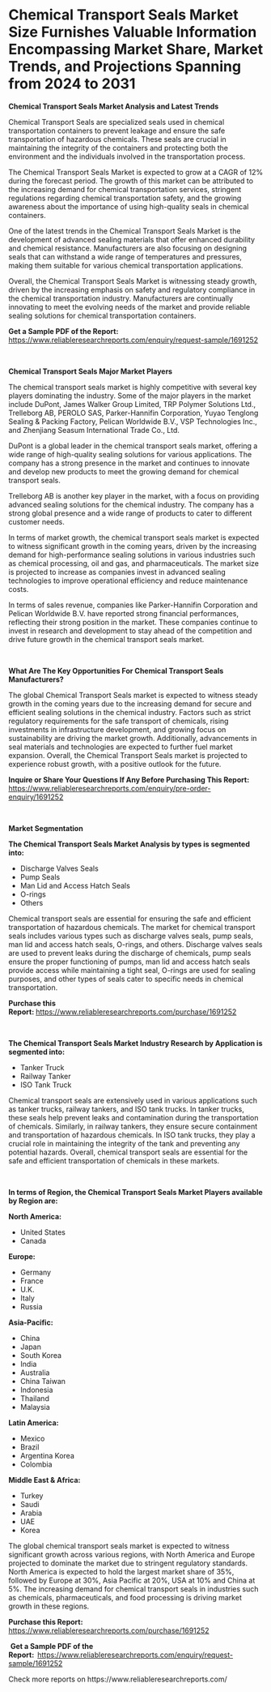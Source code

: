 <p><h1>Chemical Transport Seals Market Size Furnishes Valuable Information Encompassing Market Share, Market Trends, and Projections Spanning from 2024 to 2031</h1></p><p><strong>Chemical Transport Seals Market Analysis and Latest Trends</strong></p>
<p><p>Chemical Transport Seals are specialized seals used in chemical transportation containers to prevent leakage and ensure the safe transportation of hazardous chemicals. These seals are crucial in maintaining the integrity of the containers and protecting both the environment and the individuals involved in the transportation process.</p><p>The Chemical Transport Seals Market is expected to grow at a CAGR of 12% during the forecast period. The growth of this market can be attributed to the increasing demand for chemical transportation services, stringent regulations regarding chemical transportation safety, and the growing awareness about the importance of using high-quality seals in chemical containers.</p><p>One of the latest trends in the Chemical Transport Seals Market is the development of advanced sealing materials that offer enhanced durability and chemical resistance. Manufacturers are also focusing on designing seals that can withstand a wide range of temperatures and pressures, making them suitable for various chemical transportation applications.</p><p>Overall, the Chemical Transport Seals Market is witnessing steady growth, driven by the increasing emphasis on safety and regulatory compliance in the chemical transportation industry. Manufacturers are continually innovating to meet the evolving needs of the market and provide reliable sealing solutions for chemical transportation containers.</p></p>
<p><strong>Get a Sample PDF of the Report:&nbsp;</strong> <a href="https://www.reliableresearchreports.com/enquiry/request-sample/1691252">https://www.reliableresearchreports.com/enquiry/request-sample/1691252</a></p>
<p>&nbsp;</p>
<p><strong>Chemical Transport Seals Major Market Players</strong></p>
<p><p>The chemical transport seals market is highly competitive with several key players dominating the industry. Some of the major players in the market include DuPont, James Walker Group Limited, TRP Polymer Solutions Ltd., Trelleborg AB, PEROLO SAS, Parker-Hannifin Corporation, Yuyao Tenglong Sealing & Packing Factory, Pelican Worldwide B.V., VSP Technologies Inc., and Zhenjiang Seasum International Trade Co., Ltd.</p><p>DuPont is a global leader in the chemical transport seals market, offering a wide range of high-quality sealing solutions for various applications. The company has a strong presence in the market and continues to innovate and develop new products to meet the growing demand for chemical transport seals.</p><p>Trelleborg AB is another key player in the market, with a focus on providing advanced sealing solutions for the chemical industry. The company has a strong global presence and a wide range of products to cater to different customer needs.</p><p>In terms of market growth, the chemical transport seals market is expected to witness significant growth in the coming years, driven by the increasing demand for high-performance sealing solutions in various industries such as chemical processing, oil and gas, and pharmaceuticals. The market size is projected to increase as companies invest in advanced sealing technologies to improve operational efficiency and reduce maintenance costs.</p><p>In terms of sales revenue, companies like Parker-Hannifin Corporation and Pelican Worldwide B.V. have reported strong financial performances, reflecting their strong position in the market. These companies continue to invest in research and development to stay ahead of the competition and drive future growth in the chemical transport seals market.</p></p>
<p>&nbsp;</p>
<p><strong>What Are The Key Opportunities For Chemical Transport Seals Manufacturers?</strong></p>
<p><p>The global Chemical Transport Seals market is expected to witness steady growth in the coming years due to the increasing demand for secure and efficient sealing solutions in the chemical industry. Factors such as strict regulatory requirements for the safe transport of chemicals, rising investments in infrastructure development, and growing focus on sustainability are driving the market growth. Additionally, advancements in seal materials and technologies are expected to further fuel market expansion. Overall, the Chemical Transport Seals market is projected to experience robust growth, with a positive outlook for the future.</p></p>
<p><strong>Inquire or Share Your Questions If Any Before Purchasing This Report:</strong> <a href="https://www.reliableresearchreports.com/enquiry/pre-order-enquiry/1691252">https://www.reliableresearchreports.com/enquiry/pre-order-enquiry/1691252</a></p>
<p>&nbsp;</p>
<p><strong>Market Segmentation</strong></p>
<p><strong>The Chemical Transport Seals Market Analysis by types is segmented into:</strong></p>
<p><ul><li>Discharge Valves Seals</li><li>Pump Seals</li><li>Man Lid and Access Hatch Seals</li><li>O-rings</li><li>Others</li></ul></p>
<p><p>Chemical transport seals are essential for ensuring the safe and efficient transportation of hazardous chemicals. The market for chemical transport seals includes various types such as discharge valves seals, pump seals, man lid and access hatch seals, O-rings, and others. Discharge valves seals are used to prevent leaks during the discharge of chemicals, pump seals ensure the proper functioning of pumps, man lid and access hatch seals provide access while maintaining a tight seal, O-rings are used for sealing purposes, and other types of seals cater to specific needs in chemical transportation.</p></p>
<p><strong>Purchase this Report:&nbsp;</strong><a href="https://www.reliableresearchreports.com/purchase/1691252">https://www.reliableresearchreports.com/purchase/1691252</a></p>
<p>&nbsp;</p>
<p><strong>The Chemical Transport Seals Market Industry Research by Application is segmented into:</strong></p>
<p><ul><li>Tanker Truck</li><li>Railway Tanker</li><li>ISO Tank Truck</li></ul></p>
<p><p>Chemical transport seals are extensively used in various applications such as tanker trucks, railway tankers, and ISO tank trucks. In tanker trucks, these seals help prevent leaks and contamination during the transportation of chemicals. Similarly, in railway tankers, they ensure secure containment and transportation of hazardous chemicals. In ISO tank trucks, they play a crucial role in maintaining the integrity of the tank and preventing any potential hazards. Overall, chemical transport seals are essential for the safe and efficient transportation of chemicals in these markets.</p></p>
<p>&nbsp;</p>
<p><strong>In terms of Region, the Chemical Transport Seals Market Players available by Region are:</strong></p>
<p>
    <p> <strong> North America: </strong>
        <ul>
            <li>United States</li>
            <li>Canada</li>
        </ul>
        </p> 
    <p> <strong> Europe: </strong>
        <ul>
            <li>Germany</li>
            <li>France</li>
            <li>U.K.</li>
            <li>Italy</li>
            <li>Russia</li>
        </ul>
        </p> 
    <p> <strong> Asia-Pacific: </strong>
        <ul>
            <li>China</li>
            <li>Japan</li>
            <li>South Korea</li>
            <li>India</li>
            <li>Australia</li>
            <li>China Taiwan</li>
            <li>Indonesia</li>
            <li>Thailand</li>
            <li>Malaysia</li>
        </ul>
        </p> 
    <p> <strong> Latin America: </strong>
        <ul>
            <li>Mexico</li>
            <li>Brazil</li>
            <li>Argentina Korea</li>
            <li>Colombia</li>
        </ul>
        </p> 
    <p> <strong> Middle East & Africa: </strong>
        <ul>
            <li>Turkey</li>
            <li>Saudi</li>
            <li>Arabia</li>
            <li>UAE</li>
            <li>Korea</li>
        </ul>
    </p>
    </p>
<p><p>The global chemical transport seals market is expected to witness significant growth across various regions, with North America and Europe projected to dominate the market due to stringent regulatory standards. North America is expected to hold the largest market share of 35%, followed by Europe at 30%, Asia Pacific at 20%, USA at 10% and China at 5%. The increasing demand for chemical transport seals in industries such as chemicals, pharmaceuticals, and food processing is driving market growth in these regions.</p></p>
<p><strong>Purchase this Report: </strong><a href="https://www.reliableresearchreports.com/purchase/1691252">https://www.reliableresearchreports.com/purchase/1691252</a></p>
<p>&nbsp;<strong>Get a Sample PDF of the Report:&nbsp;&nbsp;</strong><a href="https://www.reliableresearchreports.com/enquiry/request-sample/1691252">https://www.reliableresearchreports.com/enquiry/request-sample/1691252</a></p>
<p><strong></strong></p>
<p>Check more reports on https://www.reliableresearchreports.com/</p>